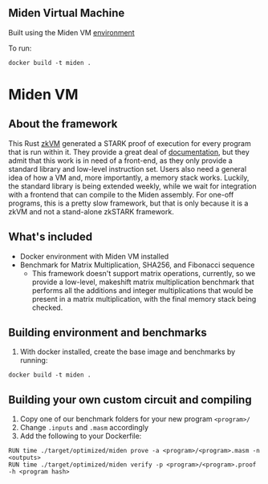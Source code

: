 ## Miden Virtual Machine

Built using the Miden VM [environment](https://wiki.polygon.technology/docs/miden/intro/main)

To run:
```
docker build -t miden .
```

# Miden VM

## About the framework
This Rust [zkVM](https://github.com/AarhusCrypto/Mozzarella) generated a STARK proof of execution for every program that is run within it. They provide a great deal of [documentation](https://0xpolygonmiden.github.io/miden-vm/), but they admit that this work is in need of a front-end, as they only provide a standard library and low-level instruction set. Users also need a general idea of how a VM and, more importantly, a memory stack works. Luckily, the standard library is being extended weekly, while we wait for integration with a frontend that can compile to the Miden assembly. For one-off programs, this is a pretty slow framework, but that is only because it is a zkVM and not a stand-alone zkSTARK framework.


## What's included
- Docker environment with Miden VM installed
- Benchmark for Matrix Multiplication, SHA256, and Fibonacci sequence
    - This framework doesn't support matrix operations, currently, so we provide a low-level, makeshift matrix multiplication benchmark that performs all the additions and integer multiplications that would be present in a matrix multiplication, with the final memory stack being checked.

## Building environment and benchmarks

1. With docker installed, create the base image and benchmarks by running:
```
docker build -t miden .
```

## Building your own custom circuit and compiling

1. Copy one of our benchmark folders for your new program `<program>/`
2. Change `.inputs` and `.masm` accordingly
3. Add the following to your Dockerfile:
```
RUN time ./target/optimized/miden prove -a <program>/<program>.masm -n <outputs>
RUN time ./target/optimized/miden verify -p <program>/<program>.proof -h <program hash>
```